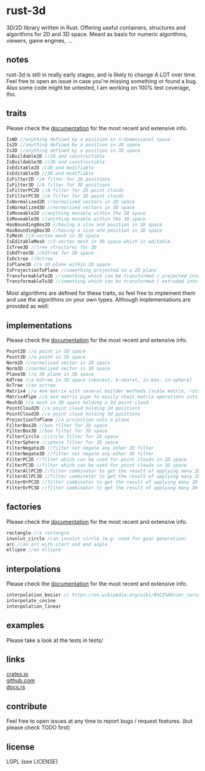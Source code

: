 rust-3d
=======
3D/2D library written in Rust.
Offering useful containers, structures and algorithms for 2D and 3D space.
Meant as basis for numeric algorithms, viewers, game engines, ...

notes
-----
rust-3d is still in really early stages, and is likely to change A LOT over time.
Feel free to open an issue in case you're missing something or found a bug.
Also some code might be untested, I am working on 100% test coverage, tho.


traits
-----
Please check the [documentation](https://docs.rs/rust-3d/) for the most recent and extensive info.  
```rust
IsND //anything defined by a position in n-dimensional space
Is2D //anything defined by a position in 2D space
Is3D //anything defined by a position in 3D space
IsBuildable2D //2D and constructible
IsBuildable3D //3D and constructible
IsEditable2D //2D and modifiable
IsEditable3D //3D and modifiable
IsFilter2D //A filter for 2D positions
IsFilter3D //A filter for 3D positions
IsFilterPC2D //A filter for 2D point clouds
IsFilterPC3D //A filter for 3D point clouds
IsNormalized2D //normalized vectors in 2D space
IsNormalized3D //normalized vectors in 3D space
IsMoveable2D //anything movable within the 2D space
IsMoveable3D //anything movable within the 3D space
HasBoundingBox2D //having a size and position in 2D space
HasBoundingBox3D //having a size and position in 3D space
IsMesh //3-vertex mesh in 3D space
IsEditableMesh //3-vertex mesh in 3D space which is editable
IsTree3D //tree structures for 3D
IsKdTree3D //KdTree for 3D space
IsOctree //Octree
IsPlane3D //a 2D plane within 3D space
IsProjectionToPlane //something projected to a 2D plane
TransformableTo2D //something which can be transformed / projected into 2D space (for projections onto planes)
TransformableTo3D //something which can be transformed / extruded into 3D space (for extrusions from planes)
```
Most algorithms are defined for these traits, so feel free to implement them and use the algorithms on your own types.
Although implementations are provided as well:


implementations
---------------
Please check the [documentation](https://docs.rs/rust-3d/) for the most recent and extensive info.  
```rust
Point2D //a point in 2D space
Point3D //a point in 3D space
Norm2D //normalized vector in 2D space
Norm3D //normalized vector in 3D space
Plane3D //a 2D plane in 3D space
KdTree //a kdtree in 3D space [nearest, k-nearst, in-box, in-sphere]
OcTree //an octree
Matrix4 //a 4x4 matrix with several builder methods [scale matrix, rotation matrix, translation matrix, ...]
Matrix4Pipe //a 4x4 matrix pipe to easily chain matrix operations into a single matrix
Mesh3D //a mesh in 3D space holding a 3d point cloud
PointCloud2D //a point cloud holding 2d positions
PointCloud3D //a point cloud holding 3d positions
ProjectionToPlane //a projection onto a plane
FilterBox2D //box filter for 2D space
FilterBox3D //box filter for 3D space
FilterCircle //circle filter for 2D space
FilterSphere //sphere filter for 3D space
FilterNegate2D //filter not negate any other 2D filter
FilterNegate3D //filter not negate any other 3D filter
FilterPC2D //filter which can be used for point clouds in 2D space
FilterPC3D //filter which can be used for point clouds in 3D space
FilterAllPC2D //filter combinator to get the result of applying many 2D filters in a chain
FilterAllPC3D //filter combinator to get the result of applying many 3D filters in a chain
FilterOrPC2D //filter combinator to get the result of applying many 2D filters concurrently
FilterOrPC3D //filter combinator to get the result of applying many 3D filters concurrently
```

factories
---------
Please check the [documentation](https://docs.rs/rust-3d/) for the most recent and extensive info.  
```rust
rectangle //a rectangle
involut_circle //an involut circle (e.g. used for gear generation)
arc //an arc with start and end angle
ellipse //an ellipse
```

interpolations
--------------
Please check the [documentation](https://docs.rs/rust-3d/) for the most recent and extensive info.  
```rust
interpolation_bezier // https://en.wikipedia.org/wiki/B%C3%A9zier_curve
interpolate_cosine
interpolation_linear
```


examples
--------
Please take a look at the tests in tests/

links
-----
[crates.io](https://crates.io/crates/rust-3d)  
[github.com](https://github.com/I3ck/rust-3d)  
[docs.rs](https://docs.rs/rust-3d/)


contribute
----------
Feel free to open issues at any time to report bugs / request features. (but please check TODO first)

license
------
LGPL (see LICENSE)
